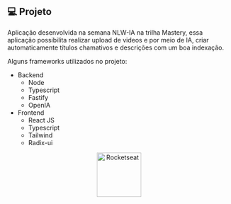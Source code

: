 
## 💻 Projeto
Aplicação desenvolvida na semana NLW-IA na trilha Mastery, essa aplicação possibilita realizar upload de videos e por meio de IA, criar automaticamente títulos chamativos e descrições com um boa indexação.

Alguns frameworks utilizados no projeto:
+ Backend
  + Node
  + Typescript
  + Fastify
  + OpenIA
+ Frontend
  + React JS
  + Typescript
  + Tailwind
  + Radix-ui
<p align="center">
  <img alt="Rocketseat" src="https://avatars.githubusercontent.com/u/28929274?s=200&v=4" width="100px" />
</p>
